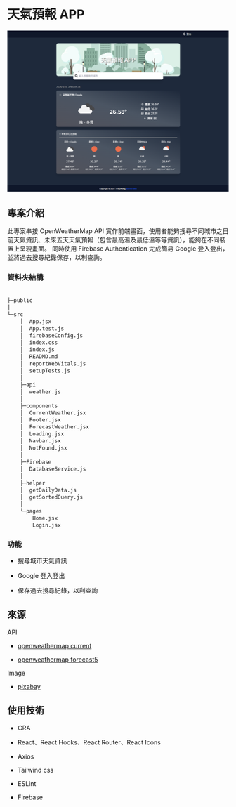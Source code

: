 # 天氣預報 APP

![Image](/public/README-Banner.png)

## 專案介紹

此專案串接 OpenWeatherMap API 實作前端畫面，使用者能夠搜尋不同城市之目前天氣資訊、未來五天天氣預報（包含最高溫及最低溫等等資訊），能夠在不同裝置上呈現畫面。
同時使用 Firebase Authentication 完成簡易 Google 登入登出，並將過去搜尋紀錄保存，以利查詢。

### 資料夾結構

```
       
├─public    
│
└─src
    │  App.jsx
    │  App.test.js
    │  firebaseConfig.js
    │  index.css
    │  index.js
    │  READMD.md
    │  reportWebVitals.js
    │  setupTests.js
    │
    ├─api
    │  weather.js
    │      
    ├─components
    │  CurrentWeather.jsx
    │  Footer.jsx
    │  ForecastWeather.jsx
    │  Loading.jsx
    │  Navbar.jsx
    │  NotFound.jsx
    │      
    ├─Firebase
    │  DatabaseService.js
    │
    ├─helper
    │  getDailyData.js
    │  getSortedQuery.js
    │      
    └─pages
        Home.jsx
        Login.jsx
```

### 功能

* 搜尋城市天氣資訊

* Google 登入登出

* 保存過去搜尋紀錄，以利查詢

## 來源

API

* [openweathermap current](https://openweathermap.org/current)

* [openweathermap forecast5](https://openweathermap.org/forecast5)

Image

* [pixabay](https://pixabay.com/)

## 使用技術

* CRA

* React、React Hooks、React Router、React Icons

* Axios

* Tailwind css

* ESLint

* Firebase
